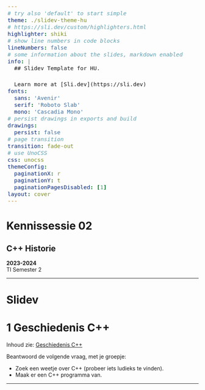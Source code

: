 ```yaml
---
# try also 'default' to start simple
theme: ./slidev-theme-hu
# https://sli.dev/custom/highlighters.html
highlighter: shiki
# show line numbers in code blocks
lineNumbers: false
# some information about the slides, markdown enabled
info: |
  ## Slidev Template for HU.

  Learn more at [Sli.dev](https://sli.dev)
fonts:
  sans: 'Avenir'
  serif: 'Roboto Slab'
  mono: 'Cascadia Mono'
# persist drawings in exports and build
drawings:
  persist: false
# page transition
transition: fade-out
# use UnoCSS
css: unocss
themeConfig:
  paginationX: r
  paginationY: t
  paginationPagesDisabled: [1]
layout: cover
---
```


<style>
code, pre {
  font-size: 0.9rem;
  line-height: 1.5rem;
}

pre {
  left: 6px;
  border-left: 3px solid rgba(255, 255, 255, 0.07);
}
</style>

# Kennissessie 02

## C++ Historie

<subtitle><b>2023-2024</b><br>
TI Semester 2
</subtitle>

---

# Slidev

# 1 Geschiedenis C++

Inhoud zie:
[Geschiedenis C++](../../software/c++/geschiedenis/README.md)

Beantwoord de volgende vraag, met je groepje:
- Zoek een weetje over C++ (probeer iets ludieks te vinden).
- Maak er een C++ programma van.
---